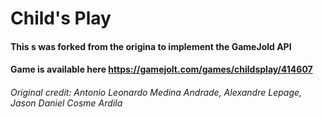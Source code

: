 # Child's Play
#### This s was forked from the origina to implement the GameJold API
#### Game is available here https://gamejolt.com/games/childsplay/414607
###### Original credit: Antonio Leonardo Medina Andrade, Alexandre Lepage, Jason Daniel Cosme Ardila
